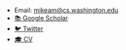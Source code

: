 - Email: mikeam@cs.washington.edu
- [📚 Google Scholar](https://scholar.google.com/citations?user=lK6SO9IAAAAJ&hl=en)
- [🐦 Twitter](https://twitter.com/Mike_A_Merrill)
- [🎓 CV](./resources/Mike_Merrill_CV.pdf)